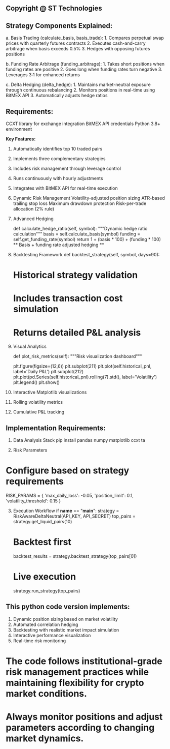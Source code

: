 ## Copyright @ ST Technologies

## Strategy Components Explained:
a. Basis Trading (calculate_basis, basis_trade):
    1. Compares perpetual swap prices with quarterly futures contracts
    2. Executes cash-and-carry arbitrage when basis exceeds 0.5%
    3. Hedges with opposing futures positions

b. Funding Rate Arbitrage (funding_arbitrage):
    1. Takes short positions when funding rates are positive
    2. Goes long when funding rates turn negative
    3. Leverages 3:1 for enhanced returns

c. Delta Hedging (delta_hedge):
    1. Maintains market-neutral exposure through continuous rebalancing
    2. Monitors positions in real-time using BitMEX API
    3. Automatically adjusts hedge ratios

## Requirements:
CCXT library for exchange integration
BitMEX API credentials
Python 3.8+ environment

**Key Features:**
1. Automatically identifies top 10 traded pairs

2. Implements three complementary strategies

3. Includes risk management through leverage control

4. Runs continuously with hourly adjustments

5. Integrates with BitMEX API for real-time execution

6. Dynamic Risk Management
   Volatility-adjusted position sizing
   ATR-based trailing stop loss
   Maximum drawdown protection
   Risk-per-trade allocation (2% rule)

7. Advanced Hedging
   
   def calculate_hedge_ratio(self, symbol):
        """Dynamic hedge ratio calculation"""
        basis = self.calculate_basis(symbol)
        funding = self.get_funding_rate(symbol)
        return 1 + (basis * 100) + (funding * 100)
        ** Basis + funding rate adjusted hedging **

9. Backtesting Framework
   def backtest_strategy(self, symbol, days=90):
    # Historical strategy validation
    # Includes transaction cost simulation
    # Returns detailed P&L analysis

10. Visual Analytics

    def plot_risk_metrics(self):
    """Risk visualization dashboard"""

    plt.figure(figsize=(12,6))
    plt.subplot(211)
    plt.plot(self.historical_pnl, label='Daily P&L')
    plt.subplot(212)
    plt.plot(pd.Series(self.historical_pnl).rolling(7).std(), label='Volatility')
    plt.legend()
    plt.show()

12. Interactive Matplotlib visualizations
    
13. Rolling volatility metrics
    
14. Cumulative P&L tracking

## Implementation Requirements:

1. Data Analysis Stack
pip install pandas numpy matplotlib ccxt ta

2. Risk Parameters
# Configure based on strategy requirements
RISK_PARAMS = {
    'max_daily_loss': -0.05,
    'position_limit': 0.1,
    'volatility_threshold': 0.15
}

3. Execution Workflow
if __name__ == "__main__":
    strategy = RiskAwareDeltaNeutral(API_KEY, API_SECRET)
    top_pairs = strategy.get_liquid_pairs(10)
    
    # Backtest first
    backtest_results = strategy.backtest_strategy(top_pairs[0])
    
    # Live execution
    strategy.run_strategy(top_pairs)

## This python code version implements:
1. Dynamic position sizing based on market volatility
2. Automated correlation hedging
3. Backtesting with realistic market impact simulation
4. Interactive performance visualization
5. Real-time risk monitoring

# The code follows institutional-grade risk management practices while maintaining flexibility for crypto market conditions. 

# Always monitor positions and adjust parameters according to changing market dynamics.
